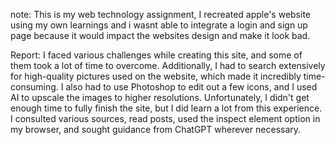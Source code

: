 note: This is my web technology assignment, I recreated apple's website using my own learnings and i wasnt able to integrate a login and sign up page because it would impact the websites design and make it look bad.






Report:
I faced various challenges while creating this site, and some of them took a lot of time to overcome. Additionally, I had to search extensively for high-quality pictures used on the website, which made it incredibly time-consuming. I also had to use Photoshop to edit out a few icons, and I used AI to upscale the images to higher resolutions. Unfortunately, I didn't get enough time to fully finish the site, but I did learn a lot from this experience. I consulted various sources, read posts, used the inspect element option in my browser, and sought guidance from ChatGPT wherever necessary.






